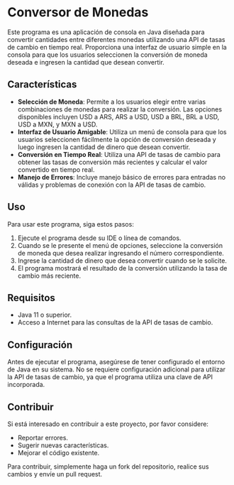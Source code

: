 # Conversor de Monedas

Este programa es una aplicación de consola en Java diseñada para convertir cantidades entre diferentes monedas utilizando una API de tasas de cambio en tiempo real. Proporciona una interfaz de usuario simple en la consola para que los usuarios seleccionen la conversión de moneda deseada e ingresen la cantidad que desean convertir.

## Características

- **Selección de Moneda**: Permite a los usuarios elegir entre varias combinaciones de monedas para realizar la conversión. Las opciones disponibles incluyen USD a ARS, ARS a USD, USD a BRL, BRL a USD, USD a MXN, y MXN a USD.
- **Interfaz de Usuario Amigable**: Utiliza un menú de consola para que los usuarios seleccionen fácilmente la opción de conversión deseada y luego ingresen la cantidad de dinero que desean convertir.
- **Conversión en Tiempo Real**: Utiliza una API de tasas de cambio para obtener las tasas de conversión más recientes y calcular el valor convertido en tiempo real.
- **Manejo de Errores**: Incluye manejo básico de errores para entradas no válidas y problemas de conexión con la API de tasas de cambio.

## Uso

Para usar este programa, siga estos pasos:

1. Ejecute el programa desde su IDE o línea de comandos.
2. Cuando se le presente el menú de opciones, seleccione la conversión de moneda que desea realizar ingresando el número correspondiente.
3. Ingrese la cantidad de dinero que desea convertir cuando se le solicite.
4. El programa mostrará el resultado de la conversión utilizando la tasa de cambio más reciente.

## Requisitos

- Java 11 o superior.
- Acceso a Internet para las consultas de la API de tasas de cambio.

## Configuración

Antes de ejecutar el programa, asegúrese de tener configurado el entorno de Java en su sistema. No se requiere configuración adicional para utilizar la API de tasas de cambio, ya que el programa utiliza una clave de API incorporada.

## Contribuir

Si está interesado en contribuir a este proyecto, por favor considere:

- Reportar errores.
- Sugerir nuevas características.
- Mejorar el código existente.

Para contribuir, simplemente haga un fork del repositorio, realice sus cambios y envíe un pull request.
